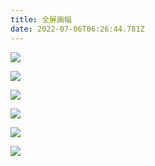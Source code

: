 ```yaml
---
title: 全屏画幅
date: 2022-07-06T06:26:44.781Z
---
```


![](images/lake2.jpg)

![](images/icelake.jpg)

![](images/balloon.jfif)

![](images/re4wwu9.jpg)

![](images/fengye.jpg)

![](images/red.jpg)